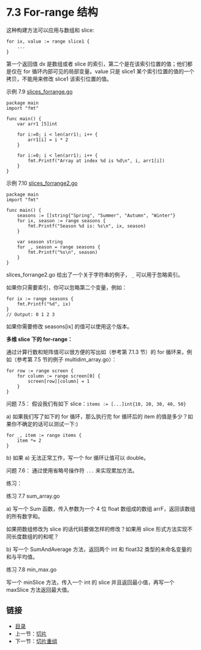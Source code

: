# 7.3 For-range 结构

这种构建方法可以应用与数组和 slice:

	for ix, value := range slice1 {
		...
	}

第一个返回值 dx 是数组或者 slice 的索引，第二个是在该索引位置的值；他们都是仅在 for 循环内部可见的局部变量。value 只是 slice1 某个索引位置的值的一个拷贝，不能用来修改 slice1 该索引位置的值。

示例 7.9 [slices_forrange.go](examples/chapter_7/slices_forrange.go)

    package main
    import "fmt"
    
    func main() {
    	var arr1 [5]int
    
    	for i:=0; i < len(arr1); i++ {
    		arr1[i] = i * 2
    	}
    
    	for i:=0; i < len(arr1); i++ {
    		fmt.Printf("Array at index %d is %d\n", i, arr1[i])
    	}
    }

示例 7.10 [slices_forrange2.go](examples/chapter_7/slices_forrange2.go)

    package main
    import "fmt"
    
    func main() {
    	seasons := []string{"Spring", "Summer", "Autumn", "Winter"}
    	for ix, season := range seasons {
    		fmt.Printf("Season %d is: %s\n", ix, season)
    	}
    
    	var season string
    	for _, season = range seasons {
    		fmt.Printf("%s\n", season)
    	}
    }

slices_forrange2.go 给出了一个关于字符串的例子， `_` 可以用于忽略索引。

如果你只需要索引，你可以忽略第二个变量，例如：

	for ix := range seasons {
		fmt.Printf("%d", ix)
	}
	// Output: 0 1 2 3

如果你需要修改 seasons[ix] 的值可以使用这个版本。

**多维 slice 下的 for-range：**

通过计算行数和矩阵值可以很方便的写出如（参考第 7.1.3 节）的 for 循环来，例如（参考第 7.5 节的例子 multidim_array.go）：

	for row := range screen {
		for column := range screen[0] {
			screen[row][column] = 1
		}
	}

问题 7.5： 假设我们有如下 slice：`items := [...]int{10, 20, 30, 40, 50}`

a) 如果我们写了如下的 for 循环，那么执行完 for 循环后的 item 的值是多少？如果你不确定的话可以测试一下:)

	for _, item := range items {
		item *= 2
	}

b) 如果 a) 无法正常工作，写一个 for 循环让值可以 double。

问题 7.6： 通过使用省略号操作符 `...` 来实现累加方法。

练习：

练习 7.7 sum_array.go

a) 写一个 Sum 函数，传入参数为一个 4 位 float 数组成的数组 arrF，返回该数组的所有数字和。

如果把数组修改为 slice 的话代码要做怎样的修改？如果用 slice 形式方法实现不同长度数组的的和呢？

b) 写一个 SumAndAverage 方法，返回两个 int 和 float32 类型的未命名变量的和与平均值。

练习 7.8 min_max.go

写一个 minSlice 方法，传入一个 int 的 slice 并且返回最小值，再写一个 maxSlice 方法返回最大值。

## 链接

- [目录](directory.md)
- 上一节：[切片](07.2.md)
- 下一节：[切片重组](07.4.md)
